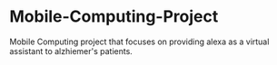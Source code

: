 # Mobile-Computing-Project
Mobile Computing project that focuses on providing alexa as a virtual assistant to alzhiemer's patients.
